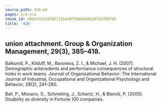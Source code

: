 ```yaml
---
source_path: 426.md
pages: n/a-n/a
chunk_id: d9da37e31df02712bda9756bb386b2d7623507d9
title: '426'
---
```

## union attachment. Group & Organization Management, 29(3), 385–418.

Balkundi, P., Kilduff, M., Barsness, Z. I., & Michael, J. H. (2007). Demographic antecedents and performance consequences of structural holes in work teams. Journal of Organizational Behavior: The International Journal of Industrial, Occupational and Organizational Psychology and Behavior, 28(2), 241–260.

Ball, P., Monaco, G., Schmeling, J., Schartz, H., & Blanck, P. (2005). Disability as diversity in Fortune 100 companies.
